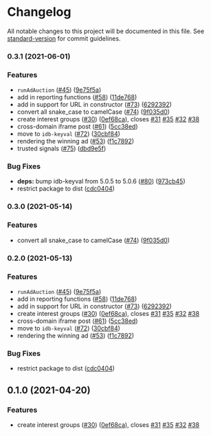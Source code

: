 # Changelog

All notable changes to this project will be documented in this file. See [standard-version](https://github.com/conventional-changelog/standard-version) for commit guidelines.

### 0.3.1 (2021-06-01)


### Features

* `runAdAuction` ([#45](https://github.com/MagniteEngineering/fledge.polyfill/issues/45)) ([9e75f5a](https://github.com/MagniteEngineering/fledge.polyfill/commit/9e75f5a9b55df6e2d031fd8e747206ce821569bc))
* add in reporting functions ([#58](https://github.com/MagniteEngineering/fledge.polyfill/issues/58)) ([11de768](https://github.com/MagniteEngineering/fledge.polyfill/commit/11de76852aa11e06f5e8ea82d8b70858ad74b817))
* add in support for URL in constructor ([#73](https://github.com/MagniteEngineering/fledge.polyfill/issues/73)) ([6292392](https://github.com/MagniteEngineering/fledge.polyfill/commit/6292392eacc55fcab03253a15fb64d5bc238af29))
* convert all snake_case to camelCase ([#74](https://github.com/MagniteEngineering/fledge.polyfill/issues/74)) ([9f035d0](https://github.com/MagniteEngineering/fledge.polyfill/commit/9f035d0b56c0c2802ddd0301b15bb7526200de17))
* create interest groups ([#30](https://github.com/MagniteEngineering/fledge.polyfill/issues/30)) ([0ef68ca](https://github.com/MagniteEngineering/fledge.polyfill/commit/0ef68ca9432394365e1d81a91f491c21f6ccb2c3)), closes [#31](https://github.com/MagniteEngineering/fledge.polyfill/issues/31) [#35](https://github.com/MagniteEngineering/fledge.polyfill/issues/35) [#32](https://github.com/MagniteEngineering/fledge.polyfill/issues/32) [#38](https://github.com/MagniteEngineering/fledge.polyfill/issues/38)
* cross-domain iframe post ([#61](https://github.com/MagniteEngineering/fledge.polyfill/issues/61)) ([5cc38ed](https://github.com/MagniteEngineering/fledge.polyfill/commit/5cc38ed5ab2c4910a6577d06d3df84ce58ce6ad5))
* move to `idb-keyval` ([#72](https://github.com/MagniteEngineering/fledge.polyfill/issues/72)) ([30cbf84](https://github.com/MagniteEngineering/fledge.polyfill/commit/30cbf84af803950923ba956f55dd00d78dab262f))
* rendering the winning ad ([#53](https://github.com/MagniteEngineering/fledge.polyfill/issues/53)) ([f1c7892](https://github.com/MagniteEngineering/fledge.polyfill/commit/f1c7892bd5ac32f698c63777b3f39b1fc230689a))
* trusted signals ([#75](https://github.com/MagniteEngineering/fledge.polyfill/issues/75)) ([dbd9e5f](https://github.com/MagniteEngineering/fledge.polyfill/commit/dbd9e5fa4c3ca637f0dc60fbadddfdf2c5bef89d))


### Bug Fixes

* **deps:** bump idb-keyval from 5.0.5 to 5.0.6 ([#80](https://github.com/MagniteEngineering/fledge.polyfill/issues/80)) ([973cb45](https://github.com/MagniteEngineering/fledge.polyfill/commit/973cb457f0b68c285c2371e852dfc1440e51f49a))
* restrict package to dist ([cdc0404](https://github.com/MagniteEngineering/fledge.polyfill/commit/cdc0404b3a3ef7cfb39ad37a8e96a0465507de86))

### 0.3.0 (2021-05-14)

### Features

* convert all snake_case to camelCase ([#74](https://github.com/MagniteEngineering/fledge.polyfill/issues/74)) ([9f035d0](https://github.com/MagniteEngineering/fledge.polyfill/commit/9f035d0))

### 0.2.0 (2021-05-13)


### Features

* `runAdAuction` ([#45](https://github.com/MagniteEngineering/fledge.polyfill/issues/45)) ([9e75f5a](https://github.com/MagniteEngineering/fledge.polyfill/commit/9e75f5a9b55df6e2d031fd8e747206ce821569bc))
* add in reporting functions ([#58](https://github.com/MagniteEngineering/fledge.polyfill/issues/58)) ([11de768](https://github.com/MagniteEngineering/fledge.polyfill/commit/11de76852aa11e06f5e8ea82d8b70858ad74b817))
* add in support for URL in constructor ([#73](https://github.com/MagniteEngineering/fledge.polyfill/issues/73)) ([6292392](https://github.com/MagniteEngineering/fledge.polyfill/commit/6292392eacc55fcab03253a15fb64d5bc238af29))
* create interest groups ([#30](https://github.com/MagniteEngineering/fledge.polyfill/issues/30)) ([0ef68ca](https://github.com/MagniteEngineering/fledge.polyfill/commit/0ef68ca9432394365e1d81a91f491c21f6ccb2c3)), closes [#31](https://github.com/MagniteEngineering/fledge.polyfill/issues/31) [#35](https://github.com/MagniteEngineering/fledge.polyfill/issues/35) [#32](https://github.com/MagniteEngineering/fledge.polyfill/issues/32) [#38](https://github.com/MagniteEngineering/fledge.polyfill/issues/38)
* cross-domain iframe post ([#61](https://github.com/MagniteEngineering/fledge.polyfill/issues/61)) ([5cc38ed](https://github.com/MagniteEngineering/fledge.polyfill/commit/5cc38ed5ab2c4910a6577d06d3df84ce58ce6ad5))
* move to `idb-keyval` ([#72](https://github.com/MagniteEngineering/fledge.polyfill/issues/72)) ([30cbf84](https://github.com/MagniteEngineering/fledge.polyfill/commit/30cbf84af803950923ba956f55dd00d78dab262f))
* rendering the winning ad ([#53](https://github.com/MagniteEngineering/fledge.polyfill/issues/53)) ([f1c7892](https://github.com/MagniteEngineering/fledge.polyfill/commit/f1c7892bd5ac32f698c63777b3f39b1fc230689a))


### Bug Fixes

* restrict package to dist ([cdc0404](https://github.com/MagniteEngineering/fledge.polyfill/commit/cdc0404b3a3ef7cfb39ad37a8e96a0465507de86))

## 0.1.0 (2021-04-20)


### Features

* create interest groups ([#30](https://github.com/MagniteEngineering/fledge.polyfill/issues/30)) ([0ef68ca](https://github.com/MagniteEngineering/fledge.polyfill/commit/0ef68ca9432394365e1d81a91f491c21f6ccb2c3)), closes [#31](https://github.com/MagniteEngineering/fledge.polyfill/issues/31) [#35](https://github.com/MagniteEngineering/fledge.polyfill/issues/35) [#32](https://github.com/MagniteEngineering/fledge.polyfill/issues/32) [#38](https://github.com/MagniteEngineering/fledge.polyfill/issues/38)
